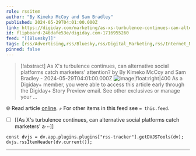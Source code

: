```yaml
---
role: rssitem
author: "By Kimeko McCoy and Sam Bradley"
published: 2024-05-29T04:01:00.000Z
link: https://digiday.com/marketing/as-xs-turbulence-continues-can-alternative-social-platforms-catch-marketers-attention/
id: flipboard-246dafe53e/digiday.com-1716955260
feed: "[[Bluesky]]"
tags: [rss/Advertising,rss/Bluesky,rss/Digital_Marketing,rss/Internet_Marketing,rss/Viral_Marketing]
pinned: false
---
```


> [!abstract] As X's turbulence continues, can alternative social platforms catch marketers' attention? by By Kimeko McCoy and Sam Bradley - 2024-05-29T04:01:00.000Z
> ![image|float:right|400](https://ic-cdn.flipboard.com/digiday.com/4f91701e979d754f166c46084485cdecd78872b0/_xlarge.jpeg) As a Digiday+ member, you were able to access this article early through the Digiday+ Story Preview email. See other exclusives or manage your …

🌐 Read article [online](https://digiday.com/marketing/as-xs-turbulence-continues-can-alternative-social-platforms-catch-marketers-attention/). ⤴ For other items in this feed see `= this.feed`.

- [ ] [[As X's turbulence continues, can alternative social platforms catch marketers' a⋯]]

~~~dataviewjs
const dvjs = dv.app.plugins.plugins["rss-tracker"].getDVJSTools(dv);
dvjs.rssItemHeader(dv.current());
~~~

- - -
